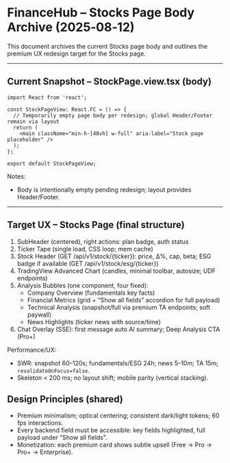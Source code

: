 # FinanceHub – Stocks Page Body Archive (2025‑08‑12)

This document archives the current Stocks page body and outlines the premium UX redesign target for the Stocks page.

---

## Current Snapshot – StockPage.view.tsx (body)

```tsx
import React from 'react';

const StockPageView: React.FC = () => {
  // Temporarily empty page body per redesign; global Header/Footer remain via layout
  return (
    <main className="min-h-[40vh] w-full" aria-label="Stock page placeholder" />
  );
};

export default StockPageView;
```

Notes:
- Body is intentionally empty pending redesign; layout provides Header/Footer.

---

## Target UX – Stocks Page (final structure)

1) SubHeader (centered), right actions: plan badge, auth status
2) Ticker Tape (single load, CSS loop; mem cache)
3) Stock Header (GET /api/v1/stock/{ticker}): price, Δ%, cap, beta; ESG badge if available (GET /api/v1/stock/esg/{ticker})
4) TradingView Advanced Chart (candles, minimal toolbar, autosize; UDF endpoints)
5) Analysis Bubbles (one component, four fixed):
   - Company Overview (fundamentals key facts)
   - Financial Metrics (grid + “Show all fields” accordion for full payload)
   - Technical Analysis (snapshot/full via premium TA endpoints; soft paywall)
   - News Highlights (ticker news with source/time)
6) Chat Overlay (SSE): first message auto AI summary; Deep Analysis CTA (Pro+)

Performance/UX:
- SWR: snapshot 60–120s; fundamentals/ESG 24h; news 5–10m; TA 15m; `revalidateOnFocus=false`.
- Skeleton < 200 ms; no layout shift; mobile parity (vertical stacking).

## Design Principles (shared)

- Premium minimalism; optical centering; consistent dark/light tokens; 60 fps interactions.
- Every backend field must be accessible: key fields highlighted, full payload under “Show all fields”.
- Monetization: each premium card shows subtle upsell (Free → Pro → Pro+ → Enterprise).


